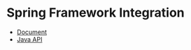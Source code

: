 # Spring Framework Integration
- [Document](https://docs.spring.io/spring-framework/docs/current/spring-framework-reference/integration.html#spring-integration)
- [Java API](https://docs.spring.io/spring/docs/current/javadoc-api/overview-summary.html)
